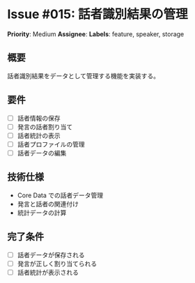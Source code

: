 # Issue #015: 話者識別結果の管理
**Priority**: Medium
**Assignee**: 
**Labels**: feature, speaker, storage

## 概要
話者識別結果をデータとして管理する機能を実装する。

## 要件
- [ ] 話者情報の保存
- [ ] 発言の話者割り当て
- [ ] 話者統計の表示
- [ ] 話者プロファイルの管理
- [ ] 話者データの編集

## 技術仕様
- Core Data での話者データ管理
- 発言と話者の関連付け
- 統計データの計算

## 完了条件
- [ ] 話者データが保存される
- [ ] 発言が正しく割り当てられる
- [ ] 話者統計が表示される